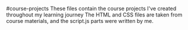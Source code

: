 #course-projects
These files contain the course projects I've created throughout my learning journey
The HTML and CSS files are taken from course materials, and the script.js parts were written by me.

